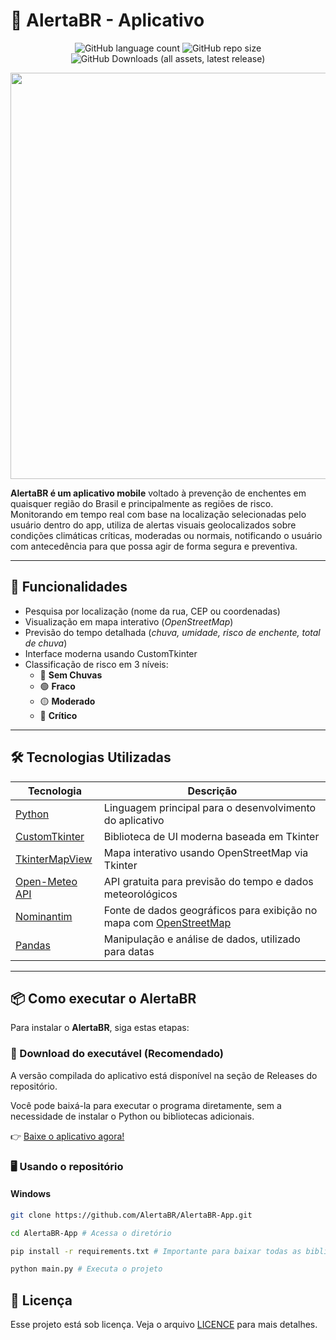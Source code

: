 # 🌊 AlertaBR - Aplicativo

<div align="center">

![GitHub language count](https://img.shields.io/github/languages/count/AlertaBR/AlertaBR-App?style=for-the-badge)
![GitHub repo size](https://img.shields.io/github/repo-size/AlertaBR/AlertaBR-App?style=for-the-badge)
![GitHub Downloads (all assets, latest release)](https://img.shields.io/github/downloads/AlertaBR/AlertaBR-App/latest/total?style=for-the-badge)

<img src="./assets/App-presentGIF.gif" width=650>
</div>

**AlertaBR é um aplicativo mobile** voltado à prevenção de enchentes em quaisquer região do Brasil e principalmente as regiões de risco. Monitorando em tempo real com base na localização selecionadas pelo usuário dentro do app, utiliza de alertas visuais geolocalizados sobre condições climáticas críticas, moderadas ou normais, notificando o usuário com antecedência para que possa agir de forma segura e preventiva.

---

## 🚀 Funcionalidades

- Pesquisa por localização (nome da rua, CEP ou coordenadas)
- Visualização em mapa interativo (*OpenStreetMap*)
- Previsão do tempo detalhada (*chuva, umidade, risco de enchente, total de chuva*)
- Interface moderna usando CustomTkinter
- Classificação de risco em 3 níveis:
    * 🔵 **Sem Chuvas**
    * 🟢 **Fraco**
    * 🟡 **Moderado**
    * 🔴 **Crítico**

---

## 🛠️ Tecnologias Utilizadas

| Tecnologia         | Descrição                                                  |
|--------------------|------------------------------------------------------------|
| [Python](https://www.python.org/)    | Linguagem principal para o desenvolvimento do aplicativo   |
| [CustomTkinter](https://github.com/TomSchimansky/CustomTkinter)  | Biblioteca de UI moderna baseada em Tkinter                |
| [TkinterMapView](https://github.com/TomSchimansky/TkinterMapView)  | Mapa interativo usando OpenStreetMap via Tkinter           |
| [Open-Meteo API](https://open-meteo.com/)  | API gratuita para previsão do tempo e dados meteorológicos |
| [Nominantim](https://nominatim.org/)   | Fonte de dados geográficos para exibição no mapa com [OpenStreetMap](https://www.openstreetmap.org)           |
| [Pandas](https://pandas.pydata.org/)        | Manipulação e análise de dados, utilizado para datas                  |



---

## 📦 Como executar o AlertaBR
Para instalar o **AlertaBR**, siga estas etapas:

### 📱 Download do executável (Recomendado)

A versão compilada do aplicativo está disponível na seção de Releases do repositório.

Você pode baixá-la para executar o programa diretamente, sem a necessidade de instalar o Python ou bibliotecas adicionais.

👉 [Baixe o aplicativo agora!]()

### 🖥️ Usando o repositório


#### Windows
```bash
git clone https://github.com/AlertaBR/AlertaBR-App.git

cd AlertaBR-App # Acessa o diretório

pip install -r requirements.txt # Importante para baixar todas as bibliotecas necessárias

python main.py # Executa o projeto
```

## 📝 Licença

Esse projeto está sob licença. Veja o arquivo [LICENCE](LICENSE) para mais detalhes.
